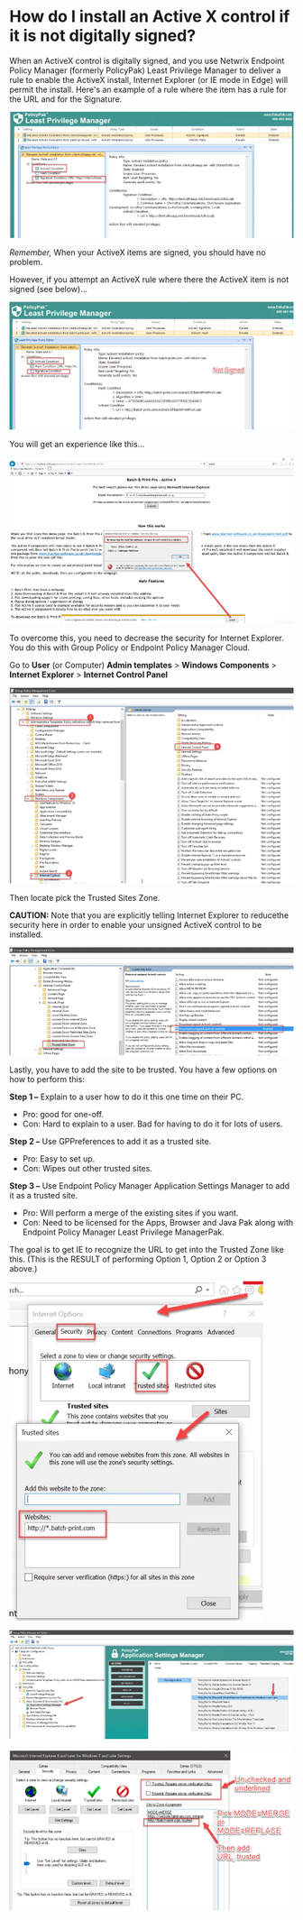 # How do I install an Active X control if it is not digitally signed?

When an ActiveX control is digitally signed, and you use Netwrix Endpoint Policy Manager (formerly
PolicyPak) Least Privilege Manager to deliver a rule to enable the ActiveX install, Internet
Explorer (or IE mode in Edge) will permit the install. Here's an example of a rule where the item
has a rule for the URL and for the Signature.

![859_1_image001_950x422](../../../../../static/img/product_docs/policypak/policypak/leastprivilege/policyeditor/859_1_image001_950x422.webp)

_Remember,_ When your ActiveX items are signed, you should have no problem.

However, if you attempt an ActiveX rule where there the ActiveX item is not signed (see below)…

![859_2_image003_950x429](../../../../../static/img/product_docs/policypak/policypak/leastprivilege/policyeditor/859_2_image003_950x429.webp)

You will get an experience like this…

![859_3_image004_950x557](../../../../../static/img/product_docs/policypak/policypak/leastprivilege/policyeditor/859_3_image004_950x557.webp)

To overcome this, you need to decrease the security for Internet Explorer. You do this with Group
Policy or Endpoint Policy Manager Cloud.

Go to **User** (or Computer) **Admin templates** > **Windows Components** > **Internet Explorer** >
**Internet Control Panel**

![859_4_image005_950x656](../../../../../static/img/product_docs/policypak/policypak/leastprivilege/policyeditor/859_4_image005_950x656.webp)

Then locate pick the Trusted Sites Zone.

**CAUTION:** Note that you are explicitly telling Internet Explorer to reducethe security here in
order to enable your unsigned ActiveX control to be installed.

![859_5_image007_950x362](../../../../../static/img/product_docs/policypak/policypak/leastprivilege/policyeditor/859_5_image007_950x362.webp)

Lastly, you have to add the site to be trusted. You have a few options on how to perform this:

**Step 1 –** Explain to a user how to do it this one time on their PC.

- Pro: good for one-off.
- Con: Hard to explain to a user. Bad for having to do it for lots of users.

**Step 2 –** Use GPPreferences to add it as a trusted site.

- Pro: Easy to set up.
- Con: Wipes out other trusted sites.

**Step 3 –** Use Endpoint Policy Manager Application Settings Manager to add it as a trusted site.

- Pro: Will perform a merge of the existing sites if you want.
- Con: Need to be licensed for the Apps, Browser and Java Pak along with Endpoint Policy Manager
  Least Privilege ManagerPak.

The goal is to get IE to recognize the URL to get into the Trusted Zone like this. (This is the
RESULT of performing Option 1, Option 2 or Option 3 above.)

![859_6_image008_450x602](../../../../../static/img/product_docs/policypak/policypak/leastprivilege/policyeditor/859_6_image008_450x602.webp)

![859_7_image009_950x363](../../../../../static/img/product_docs/policypak/policypak/leastprivilege/policyeditor/859_7_image009_950x363.webp)

![859_8_image010_950x541](../../../../../static/img/product_docs/policypak/policypak/leastprivilege/policyeditor/859_8_image010_950x541.webp)
